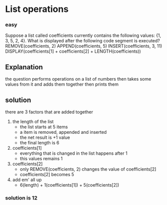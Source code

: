 # List operations
### easy

Suppose a list called coefficients currently contains the following values:
{1, 3, 5, 2, 4}.
What is displayed after the following code segment is executed?
REMOVE(coefficients, 2)
APPEND(coefficients, 5)
INSERT(coefficients, 3, 11)
DISPLAY(coefficients[1] + coefficients[2] + LENGTH(coefficients))

## Explanation
the question performs operations on a list of numbers then takes some values 
from it and adds them together then prints them

## solution
there are 3 factors that are added together
1. the length of the list
    - the list starts at 5 items
    - a item is removed, appended and inserted
    - the net result is +1 value
    - the final length is 6
2. coefficients[1]
    - everything that is changed in the list happens after 1
    - this values remains 1
3. coefficients[2]
    - only REMOVE(coefficients, 2) changes the value of coefficients[2]
    - coefficients[2] becomes 5
4. add em' all up
    - 6(length) + 1(coefficients[1]) + 5(coefficients[2])
### solution is 12



